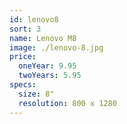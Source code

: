 ```yaml
---
id: lenovo8
sort: 3
name: Lenovo M8
image: ./lenovo-8.jpg
price:
  oneYear: 9.95
  twoYears: 5.95
specs:
  size: 8"
  resolution: 800 x 1280
---
```

